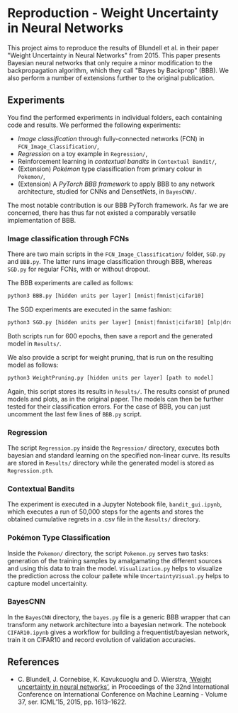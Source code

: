 # Reproduction - Weight Uncertainty in Neural Networks

This project aims to reproduce the results of  Blundell et al. in their paper "Weight Uncertainty in Neural Networks" from 2015.
This paper presents Bayesian neural networks that only require a minor modification to the backpropagation algorithm, which they call "Bayes by Backprop" (BBB).
We also perform a number of extensions further to the original publication.

## Experiments
You find the performed experiments in individual folders, each containing code and results.
We performed the following experiments:
- _Image classification_ through fully-connected networks (FCN) in `FCN_Image_Classification/`,
- _Regression_ on a toy example in `Regression/`,
- Reinforcement learning in _contextual bandits_ in `Contextual Bandit/`,
- (Extension) _Pokémon_ type classification from primary colour in `Pokemon/`,
- (Extension) A _PyTorch BBB framework_ to apply BBB to any network architecture, studied for CNNs and DensetNets, in `BayesCNN/`.

The most notable contribution is our BBB PyTorch framework. As far we are concerned, there has thus far not existed a comparably versatile implementation of BBB.

### Image classification through FCNs
There are two main scripts in the `FCN_Image_Classification/` folder, `SGD.py` and `BBB.py`. The latter runs image classification through BBB, whereas `SGD.py` for regular FCNs, with or without dropout.

The BBB experiments are called as follows:
```python
python3 BBB.py [hidden units per layer] [mnist|fmnist|cifar10]
```
The SGD experiments are executed in the same fashion:
```python
python3 SGD.py [hidden units per layer] [mnist|fmnist|cifar10] [mlp|dropout]
```
Both scripts run for 600 epochs, then save a report and the generated model in `Results/`.

We also provide a script for weight pruning, that is run on the resulting model as follows:
```python
python3 WeightPruning.py [hidden units per layer] [path to model]
```
Again, this script stores its results in `Results/`. The results consist of pruned models and plots, as in the original paper.
The models can then be further tested for their classification errors.
For the case of BBB, you can just uncomment the last few lines of `BBB.py` script.

### Regression
The script `Regression.py` inside the `Regression/` directory, executes both bayesian and standard learning on the specified non-linear curve. Its results are stored in `Results/` directory while the generated model is stored as `Regression.pth`.

### Contextual Bandits
The experiment is executed in a Jupyter Notebook file, `bandit_gui.ipynb`, which executes a run of 50,000 steps for the agents and stores the obtained cumulative regrets in a .csv file in the `Results/` directory.

### Pokémon Type Classification
Inside the `Pokemon/` directory, the script `Pokemon.py` serves two tasks: generation of the training samples by amalgamating the different sources and using this data to train the model. `Visualization.py` helps to visualize the prediction across the colour pallete while `UncertaintyVisual.py` helps to capture model uncertainity.

### BayesCNN

In the `BayesCNN` directory, the `bayes.py` file is a generic BBB wrapper that can transform any network architecture into a bayesian network. The notebook `CIFAR10.ipynb` gives a workflow for building a frequentist/bayesian network, train it on CIFAR10 and record evolution of validation accuracies.

## References
- C. Blundell, J. Cornebise, K. Kavukcuoglu and D. Wierstra, [‘Weight uncertainty in
neural networks’](https://arxiv.org/abs/1505.05424), in Proceedings of the 32nd International Conference on International Conference on Machine Learning - Volume 37, ser. ICML’15, 2015, pp. 1613–1622.
